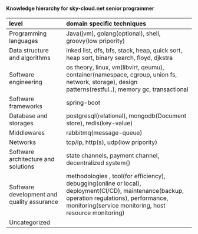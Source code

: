 

#### Knowledge hierarchy for sky-cloud.net senior programmer

| level                                    | domain specific techniques               |
| :--------------------------------------- | :--------------------------------------- |
| Programming languages                    | Java(jvm), golang(optional), shell, groovy(low pripority) |
| Data structure and algorithms            | inked list, dfs, bfs, stack, heap, quick sort, heap sort, binary search, floyd, djkstra |
| Software engineering                     | os theory, linux, vm(libvirt, qeumu), container(namespace, cgroup, union fs, network, storage), design patterns(restful..), memory gc, transactional |
| Software frameworks                      | spring-boot                              |
| Database and storages                    | postgresql(relational), mongodb(Document store), redis(key-value) |
| Middlewares                              | rabbitmq(message-queue)                  |
| Networks                                 | tcp/ip, http(s), udp(low pripority)      |
| Software architecture and solutions      | state channels, payment channel, decentralized system() |
| Software development and quality assurance | methodologies ,   tool(for efficiency), debugging(online or local), deployment(CI/CD), maintenance(backup, operation regulations), performance, monitoring(service monitoring, host resource monitoring) |
| Uncategorized                            |                                          |

